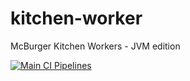 # kitchen-worker
McBurger Kitchen Workers - JVM edition

[![Main CI Pipelines](https://github.com/C0deH0use/kitchen-worker/actions/workflows/gradle.yml/badge.svg)](https://github.com/C0deH0use/kitchen-worker/actions/workflows/gradle.yml)
